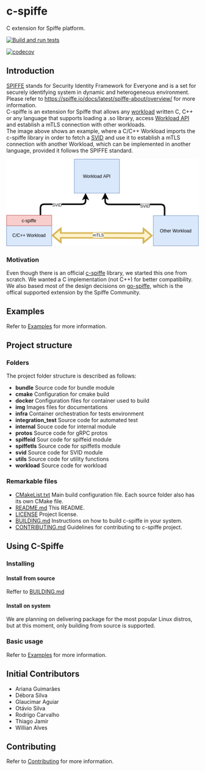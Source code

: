 # c-spiffe

C extension for Spiffe platform.

[![Build and run tests](https://github.com/HewlettPackard/c-spiffe/actions/workflows/actions.yml/badge.svg)](https://github.com/HewlettPackard/c-spiffe/actions/workflows/actions.yml)

[![codecov](https://codecov.io/gh/HewlettPackard/c-spiffe/branch/master/graph/badge.svg)](https://codecov.io/gh/HewlettPackard/c-spiffe)

## Introduction

[SPIFFE](https://spiffe.io/) stands for Security Identity Framework for Everyone and is a set for securely identifying system in dynamic and heterogeneous environment. Please refer to https://spiffe.io/docs/latest/spiffe-about/overview/ for more information.  
C-spiffe is an extension for Spiffe that allows any [workload](https://spiffe.io/docs/latest/spiffe-about/spiffe-concepts/#workload) written C, C++ or  any language that supports loading a .so library, access [Workload API](https://spiffe.io/docs/latest/spiffe-about/spiffe-concepts/#spiffe-workload-api) and establish a mTLS connection with other workloads.  
The image above shows an example, where a C/C++ Workload imports the c-spiffe library in order to fetch a [SVID](https://spiffe.io/docs/latest/spiffe-about/spiffe-concepts/#spiffe-verifiable-identity-document-svid) and use it to establish a mTLS connection with another Workload, which can be implemented in another language, provided it follows the SPIFFE standard.


![Alt text](img/cspiffe_example.png "C-spiffe usage example")

### Motivation


Even though there is an official [c-spiffe](https://github.com/spiffe/c-spiffe) library, we started this one from scratch. We wanted a C implementation (not C++) for better compatibility. We also based most of the design decisions on [go-spiffe](https://github.com/spiffe/c-spiffe), which is the offical supported extension by the Spiffe Community.


## Examples
 
Refer to [Examples](workload/src/EXAMPLE.md) for more information.


## Project structure


### Folders
The project folder structure is described as follows:

* **bundle** Source code for bundle module
* **cmake** Configuration for cmake build
* **docker** Configuration files for container used to build 
* **img** Images files for documentations
* **infra** Container orchestration for tests environment
* **integration_test** Source code for automated test
* **internal** Souce code for internal module
* **protos** Source code for gRPC protos
* **spiffeid** Sour code for spiffeid module
* **spiffetls** Source code for spiffetls module
* **svid** Source code for SVID module
* **utils** Source code for utility functions
* **workload** Source code for workload


### Remarkable files

* [CMakeList.txt](CMakeLists.txt) Main build configuration file. Each source folder also has its own CMake file.
* [README.md](README.md) This README.
* [LICENSE](LICENSE) Project license.
* [BUILDING.md](BUILDING.md) Instructions on how to build c-spiffe in your system.
* [CONTRIBUTING.md](CONTRIBUTING.md) Guidelines for contributing to c-spiffe project.

<!--TODO: List all folders with its contents -->

## Using C-Spiffe

### Installing

#### Install from source
Reffer to [BUILDING.md](BUILDING.md) 

#### Install on system

We are planning on delivering package for the most popular Linux distros, but at this moment, only building from source is supported.

### Basic usage

Refer to [Examples](workload/src/EXAMPLE.md) for more information.

## Initial Contributors

* Ariana Guimarães
* Débora Silva
* Glaucimar Aguiar
* Otávio Silva
* Rodrigo Carvalho
* Thiago Jamir
* Willian Alves

## Contributing
Refer to [Contributing](workload/src/CONTRIBUTING.md) for more information.

